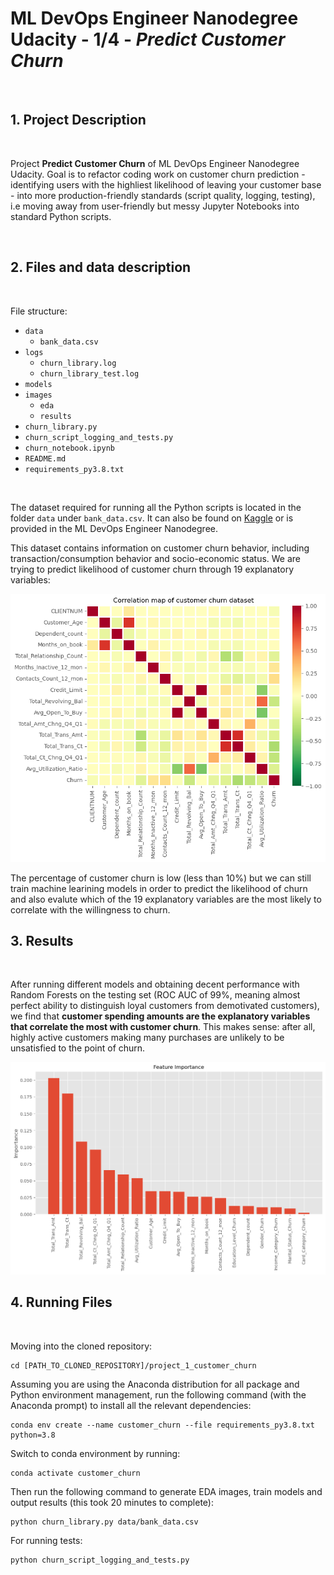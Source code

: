 # ML DevOps Engineer Nanodegree Udacity - 1/4 - *Predict Customer Churn*

<br>

## 1. Project Description

<br>

Project **Predict Customer Churn** of ML DevOps Engineer Nanodegree Udacity. Goal is to refactor coding work on customer churn prediction - identifying users with the highliest likelihood of leaving your customer base - into more production-friendly standards (script quality, logging, testing), i.e moving away from user-friendly but messy Jupyter Notebooks into standard Python scripts.

<br>

## 2. Files and data description

<br>

File structure:

- `data`
    - `bank_data.csv`
- `logs`
    - `churn_library.log`
    - `churn_library_test.log`
- `models`
- `images`
    - `eda`
    - `results`
- `churn_library.py`
- `churn_script_logging_and_tests.py`
- `churn_notebook.ipynb`
- `README.md`
- `requirements_py3.8.txt`

<br>

The dataset required for running all the Python scripts is located in the folder `data` under `bank_data.csv`. It can also be found on [Kaggle](https://www.kaggle.com/datasets/mathchi/churn-for-bank-customers) or is provided in the ML DevOps Engineer Nanodegree.

This dataset contains information on customer churn behavior, including transaction/consumption behavior and socio-economic status. We are trying to predict likelihood of customer churn through 19 explanatory variables:

![](images/eda/correlation_map.png)

The percentage of customer churn is low (less than 10%) but we can still train machine learining models in order to predict the likelihood of churn and also evalute which of the 19 explanatory variables are the most likely to correlate with the willingness to churn.

## 3. Results

<br>

After running different models and obtaining decent performance with Random Forests on the testing set (ROC AUC of 99%, meaning almost perfect ability to distinguish loyal customers from demotivated customers), we find that **customer spending amounts are the explanatory variables that correlate the most with customer churn**. This makes sense: after all, highly active customers making many purchases are unlikely to be unsatisfied to the point of churn. 

![](images/results/feature_importances.png)

## 4. Running Files

<br>

Moving into the cloned repository:

```
cd [PATH_TO_CLONED_REPOSITORY]/project_1_customer_churn
```

Assuming you are using the Anaconda distribution for all package and Python environment management, run the following command (with the Anaconda prompt) to install all the relevant dependencies:

```
conda env create --name customer_churn --file requirements_py3.8.txt python=3.8
```

Switch to conda environment by running:

```
conda activate customer_churn
```

Then run the following command to generate EDA images, train models and output results (this took 20 minutes to complete):

```
python churn_library.py data/bank_data.csv
```

For running tests:

```
python churn_script_logging_and_tests.py
```